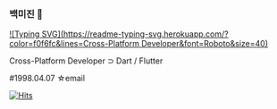 ### 백미진 👋
[![Typing SVG](https://readme-typing-svg.herokuapp.com/?color=f0f6fc&lines=Cross-Platform Developer&font=Roboto&size=40)](https://git.io/typing-svg)

Cross-Platform Developer
⊃ Dart / Flutter

#1998.04.07
☆email 

[![Hits](https://hits.seeyoufarm.com/api/count/incr/badge.svg?url=https%3A%2F%2Fgithub.com%2FmijinB&count_bg=%2379C83D&title_bg=%23555555&icon=&icon_color=%23E7E7E7&title=hits&edge_flat=false)](https://hits.seeyoufarm.com)
